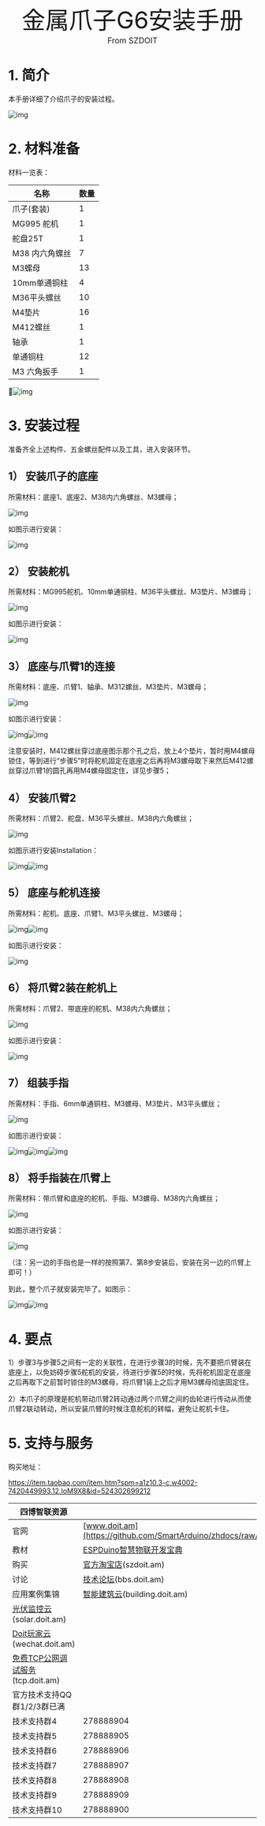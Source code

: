  

<center><font size=10>金属爪子G6安装手册</font></center>
<center><font size=3> From SZDOIT </font></center>


# 1. 简介

本手册详细了介绍爪子的安装过程。

![img](https://github.com/SmartArduino/zhdocs/raw/master/zhRobotArm/G6/wps43.jpg)

# 2. 材料准备

材料一览表：

| 名称           | 数量 |
| -------------- | ---- |
| 爪子(套装)     | 1    |
| MG995 舵机     | 1    |
| 舵盘25T        | 1    |
| M38 内六角螺丝 | 7    |
| M3螺母         | 13   |
| 10mm单通铜柱   | 4    |
| M36平头螺丝    | 10   |
| M4垫片         | 16   |
| M412螺丝       | 1    |
| 轴承           | 1    |
| 单通铜柱       | 12   |
| M3 六角扳手    | 1    |

![img](https://github.com/SmartArduino/zhdocs/raw/master/zhRobotArm/G6/wps44.jpg)

 

# 3. 安装过程

准备齐全上述构件、五金螺丝配件以及工具，进入安装环节。

## 1） 安装爪子的底座

所需材料：底座1、底座2、M38内六角螺丝、M3螺母；

![img](https://github.com/SmartArduino/zhdocs/raw/master/zhRobotArm/G6/wps45.jpg) 

如图示进行安装：

![img](https://github.com/SmartArduino/zhdocs/raw/master/zhRobotArm/G6/wps46.jpg) 

 

## 2） 安装舵机

所需材料：MG995舵机、10mm单通铜柱、M36平头螺丝、M3垫片、M3螺母；

![img](https://github.com/SmartArduino/zhdocs/raw/master/zhRobotArm/G6/wps47.jpg) 

如图示进行安装：

![img](https://github.com/SmartArduino/zhdocs/raw/master/zhRobotArm/G6/wps48.jpg) 

## 3） 底座与爪臂1的连接

所需材料：底座、爪臂1、轴承、M312螺丝、M3垫片、M3螺母；

![img](https://github.com/SmartArduino/zhdocs/raw/master/zhRobotArm/G6/wps49.jpg) 

如图示进行安装：

![img](https://github.com/SmartArduino/zhdocs/raw/master/zhRobotArm/G6/wps50.jpg)![img](https://github.com/SmartArduino/zhdocs/raw/master/zhRobotArm/G6/wps51.jpg) 

注意安装时，M412螺丝穿过底座图示那个孔之后，放上4个垫片，暂时用M4螺母锁住，等到进行“步骤5”时将舵机固定在底座之后再将M3螺母取下来然后M412螺丝穿过爪臂1的圆孔再用M4螺母固定住，详见步骤5；

## 4） 安装爪臂2

所需材料：爪臂2、舵盘、M36平头螺丝、M38内六角螺丝；

![img](https://github.com/SmartArduino/zhdocs/raw/master/zhRobotArm/G6/wps52.jpg) 

如图示进行安装Installation：

![img](https://github.com/SmartArduino/zhdocs/raw/master/zhRobotArm/G6/wps53.png)![img](https://github.com/SmartArduino/zhdocs/raw/master/zhRobotArm/G6/wps54.png) 

## 5） 底座与舵机连接

所需材料：舵机、底座、爪臂1、M3平头螺丝、M3螺母；

![img](https://github.com/SmartArduino/zhdocs/raw/master/zhRobotArm/G6/wps55.jpg)![img](https://github.com/SmartArduino/zhdocs/raw/master/zhRobotArm/G6/wps56.png) 

如图示进行安装：

![img](https://github.com/SmartArduino/zhdocs/raw/master/zhRobotArm/G6/wps57.jpg) 

 

## 6） 将爪臂2装在舵机上

所需材料：爪臂2、带底座的舵机、M38内六角螺丝；

![img](https://github.com/SmartArduino/zhdocs/raw/master/zhRobotArm/G6/wps58.jpg) 

如图示进行安装：

![img](https://github.com/SmartArduino/zhdocs/raw/master/zhRobotArm/G6/wps59.jpg) 

## 7） 组装手指

所需材料：手指、6mm单通铜柱、M3螺母、M3垫片、M3平头螺丝；

![img](https://github.com/SmartArduino/zhdocs/raw/master/zhRobotArm/G6/wps60.jpg) 

如图示进行安装：

![img](https://github.com/SmartArduino/zhdocs/raw/master/zhRobotArm/G6/wps61.png)![img](https://github.com/SmartArduino/zhdocs/raw/master/zhRobotArm/G6/wps62.jpg)![img](https://github.com/SmartArduino/zhdocs/raw/master/zhRobotArm/G6/wps63.jpg) 

## 8） 将手指装在爪臂上

所需材料：带爪臂和底座的舵机、手指、M3螺母、M38内六角螺丝；

![img](https://github.com/SmartArduino/zhdocs/raw/master/zhRobotArm/G6/wps64.jpg) 

如图示进行安装：

![img](https://github.com/SmartArduino/zhdocs/raw/master/zhRobotArm/G6/wps65.jpg) 

（注：另一边的手指也是一样的按照第7、第8步安装后，安装在另一边的爪臂上即可！）

到此，整个爪子就安装完毕了。如图示：

![img](https://github.com/SmartArduino/zhdocs/raw/master/zhRobotArm/G6/wps66.png)![img](https://github.com/SmartArduino/zhdocs/raw/master/zhRobotArm/G6/wps67.png) 

# 4. 要点

1）步骤3与步骤5之间有一定的关联性，在进行步骤3的时候，先不要把爪臂装在底座上，以免妨碍步骤5舵机的安装，待进行步骤5的时候，先将舵机固定在底座之后再取下之前暂时锁住的M3螺母，将爪臂1装上之后才用M3螺母彻底固定住。

2）本爪子的原理是舵机带动爪臂2转动通过两个爪臂之间的齿轮进行传动从而使爪臂2联动转动，所以安装爪臂的时候注意舵机的转幅，避免让舵机卡住。

# 5. 支持与服务

购买地址：

https://item.taobao.com/item.htm?spm=a1z10.3-c.w4002-7420449993.12.IoM9X8&id=524302699212

| 四博智联资源                                           |                                                              |
| ------------------------------------------------------ | ------------------------------------------------------------ |
| 官网                                                   | [www.doit.am](https://github.com/SmartArduino/zhdocs/raw/master/zhRobotArm/G6/http://www.doit.am/)                           |
| 教材                                                   | [ESPDuino智慧物联开发宝典](https://github.com/SmartArduino/zhdocs/raw/master/zhRobotArm/G6/https://item.taobao.com/item.htm?spm=a1z10.3-c.w4002-7420449993.9.Bgp1Ll&id=520583000610) |
| 购买                                                   | [官方淘宝店](https://github.com/SmartArduino/zhdocs/raw/master/zhRobotArm/G6/https://szdoit.taobao.com/)(szdoit.am)          |
| 讨论                                                   | [技术论坛](https://github.com/SmartArduino/zhdocs/raw/master/zhRobotArm/G6/http://bbs.doit.am/forum.php)(bbs.doit.am)        |
| 应用案例集锦                                           | [智能建筑云](https://github.com/SmartArduino/zhdocs/raw/master/zhRobotArm/G6/http://building.doit.am)(building.doit.am)      |
| [光伏监控云](https://github.com/SmartArduino/zhdocs/raw/master/zhRobotArm/G6/http://solar.doit.am)(solar.doit.am)      |                                                              |
| [Doit玩家云](https://github.com/SmartArduino/zhdocs/raw/master/zhRobotArm/G6/http://wechat.doit.am)(wechat.doit.am)    |                                                              |
| [免费TCP公网调试服务](https://github.com/SmartArduino/zhdocs/raw/master/zhRobotArm/G6/http://tcp.doit.am)(tcp.doit.am) |                                                              |
| 官方技术支持QQ群1/2/3群已满                            |                                                              |
| 技术支持群4                                            | 278888904                                                    |
| 技术支持群5                                            | 278888905                                                    |
| 技术支持群6                                            | 278888906                                                    |
| 技术支持群7                                            | 278888907                                                    |
| 技术支持群8                                            | 278888908                                                    |
| 技术支持群9                                            | 278888909                                                    |
| 技术支持群10                                           | 278888900                                                    |